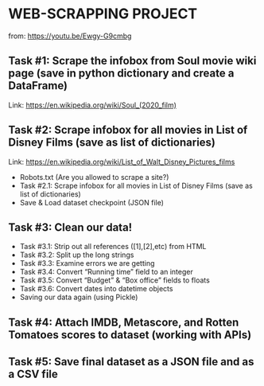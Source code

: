 # WEB-SCRAPPING PROJECT
from: https://youtu.be/Ewgy-G9cmbg

## Task #1: Scrape the infobox from Soul movie wiki page (save in python dictionary and create a DataFrame)
Link: https://en.wikipedia.org/wiki/Soul_(2020_film)


## Task #2: Scrape infobox for all movies in List of Disney Films (save as list of dictionaries)
Link: https://en.wikipedia.org/wiki/List_of_Walt_Disney_Pictures_films

- Robots.txt (Are you allowed to scrape a site?)
- Task #2.1: Scrape infobox for all movies in List of Disney Films (save as list of dictionaries) 
- Save & Load dataset checkpoint (JSON file)

## Task #3: Clean our data!
  - Task #3.1: Strip out all references ([1],[2],etc) from HTML
  - Task #3.2: Split up the long strings
  - Task #3.3: Examine errors we are getting
  - Task #3.4: Convert “Running time” field to an integer
  - Task #3.5: Convert “Budget” & “Box office” fields to floats
  - Task #3.6: Convert dates into datetime objects
  - Saving our data again (using Pickle)


## Task #4: Attach IMDB, Metascore, and Rotten Tomatoes scores to dataset (working with APIs)

## Task #5: Save final dataset as a JSON file and as a CSV file
